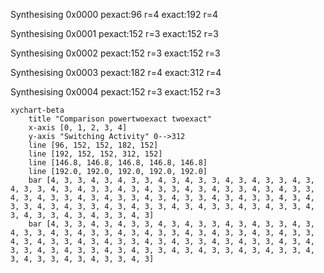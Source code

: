 Synthesising 0x0000 pexact:96 r=4 exact:192 r=4

Synthesising 0x0001 pexact:152 r=3 exact:152 r=3

Synthesising 0x0002 pexact:152 r=3 exact:152 r=3

Synthesising 0x0003 pexact:182 r=4 exact:312 r=4

Synthesising 0x0004 pexact:152 r=3 exact:152 r=3

```mermaid
xychart-beta
    title "Comparison powertwoexact twoexact"
    x-axis [0, 1, 2, 3, 4]
    y-axis "Switching Activity" 0-->312
    line [96, 152, 152, 182, 152]
    line [192, 152, 152, 312, 152]
    line [146.8, 146.8, 146.8, 146.8, 146.8]
    line [192.0, 192.0, 192.0, 192.0, 192.0]
    bar [4, 3, 3, 4, 3, 4, 3, 3, 4, 3, 4, 3, 3, 4, 3, 4, 3, 3, 4, 3, 4, 3, 3, 4, 3, 4, 3, 3, 4, 3, 4, 3, 3, 4, 3, 4, 3, 3, 4, 3, 4, 3, 3, 4, 3, 4, 3, 3, 4, 3, 4, 3, 3, 4, 3, 4, 3, 3, 4, 3, 4, 3, 3, 4, 3, 4, 3, 3, 4, 3, 4, 3, 3, 4, 3, 4, 3, 3, 4, 3, 4, 3, 3, 4, 3, 4, 3, 3, 4, 3, 4, 3, 3, 4, 3, 4, 3, 3, 4, 3]
    bar [4, 3, 3, 4, 3, 4, 3, 3, 4, 3, 4, 3, 3, 4, 3, 4, 3, 3, 4, 3, 4, 3, 3, 4, 3, 4, 3, 3, 4, 3, 4, 3, 3, 4, 3, 4, 3, 3, 4, 3, 4, 3, 3, 4, 3, 4, 3, 3, 4, 3, 4, 3, 3, 4, 3, 4, 3, 3, 4, 3, 4, 3, 3, 4, 3, 4, 3, 3, 4, 3, 4, 3, 3, 4, 3, 4, 3, 3, 4, 3, 4, 3, 3, 4, 3, 4, 3, 3, 4, 3, 4, 3, 3, 4, 3, 4, 3, 3, 4, 3]
```

